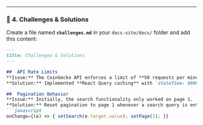 
---

### 📌 **4. Challenges & Solutions**
Create a file named **`challenges.md`** in your `docs-site/docs/` folder and add this content:

```md
---
title: Challenges & Solutions
---

##  API Rate Limits
**Issue:** The CoinGecko API enforces a limit of **50 requests per minute**.  
**Solution:** Implemented **React Query caching** with `staleTime: 60000` to minimize API calls and improve performance.

##  Pagination Behavior
**Issue:** Initially, the search functionality only worked on page 1.  
**Solution:** Reset pagination to page 1 whenever a search query is entered:
```javascript
onChange={(e) => { setSearch(e.target.value); setPage(1); }}
